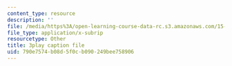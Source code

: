 ```yaml
---
content_type: resource
description: ''
file: /media/https%3A/open-learning-course-data-rc.s3.amazonaws.com/15-071-the-analytics-edge-spring-2017/790e7574b08d5f0cb090249bee758906_xyZEB6vkPb8.vtt
file_type: application/x-subrip
resourcetype: Other
title: 3play caption file
uid: 790e7574-b08d-5f0c-b090-249bee758906
---
```

